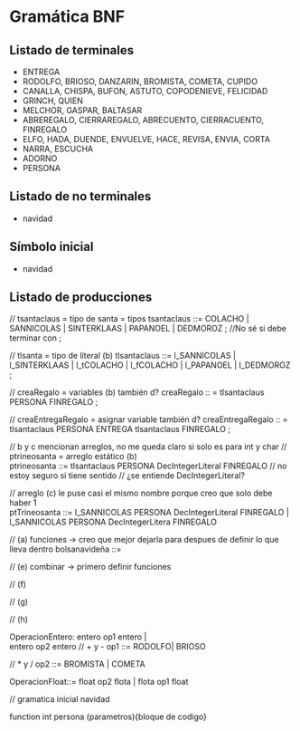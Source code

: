 # Gramática BNF

## Listado de terminales

- ENTREGA
- RODOLFO, BRIOSO, DANZARIN, BROMISTA, COMETA, CUPIDO
- CANALLA, CHISPA, BUFON, ASTUTO, COPODENIEVE, FELICIDAD
- GRINCH, QUIEN
- MELCHOR, GASPAR, BALTASAR
- ABREREGALO, CIERRAREGALO, ABRECUENTO, CIERRACUENTO, FINREGALO
- ELFO, HADA, DUENDE, ENVUELVE, HACE, REVISA, ENVIA, CORTA
- NARRA, ESCUCHA
- ADORNO
- PERSONA

## Listado de no terminales

- navidad

## Símbolo inicial

- navidad

## Listado de producciones

// tsantaclaus = tipo de santa = tipos
tsantaclaus ::= 
            COLACHO |
            SANNICOLAS |
            SINTERKLAAS |
            PAPANOEL |
            DEDMOROZ ;   //No sé si debe terminar con ;

// tlsanta = tipo de literal (b)
tlsantaclaus ::= 
            l_SANNICOLAS |
            l_SINTERKLAAS |
            l_tCOLACHO |
            l_fCOLACHO |
            l_PAPANOEL |
            l_DEDMOROZ ;

// creaRegalo = variables (b) también d?
creaRegalo :: = tlsantaclaus PERSONA FINREGALO ;

// creaEntregaRegalo = asignar variable también d?
creaEntregaRegalo :: = tlsantaclaus PERSONA ENTREGA tlsantaclaus FINREGALO ;

// b y c mencionan arreglos, no me queda claro si solo es para int y char
// ptrineosanta = arreglo estático (b)   
ptrineosanta ::= tlsantaclaus PERSONA DecIntegerLiteral FINREGALO   // no estoy seguro si tiene sentido
                                                                    // ¿se entiende DecIntegerLiteral?

 // arreglo (c) le puse casi el mismo nombre porque creo que solo debe haber 1                                                                   
 ptTrineosanta ::= l_SANNICOLAS PERSONA DecIntegerLiteral FINREGALO |
                   l_SANNICOLAS PERSONA DecIntegerLitera FINREGALO                                                        

// (a) funciones  -> creo que mejor dejarla para despues de definir lo que lleva dentro
bolsanavideña ::= 

// (e) combinar -> primero definir funciones

// (f)

// (g)

// (h)

OperacionEntero: entero op1 entero |    
                 entero op2 entero 
// + y -
op1 ::= RODOLFO|
        BRIOSO

// * y /
op2 ::= BROMISTA |
        COMETA 

OperacionFloat::= float op2 flota |
                  flota op1 float


// gramatica inicial
navidad

function int persona (parametros){bloque de codigo}